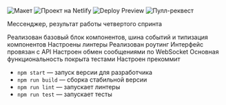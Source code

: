 ![Макет](https://www.figma.com/design/xZ9pGaxrjqaGgwZ1nJPDCz/Chat_external_link?node-id=0-1&t=HPY3rRbPwJETz5kV-1)
![Проект на Netlify](https://urmanta-messenger.netlify.app/)
![Deploy Preview](https://deploy-preview-7--urmanta-messenger.netlify.app)
![Пулл-реквест](https://github.com/urmanta/middle.messenger.praktikum.yandex/pull/6)

Мессенджер, результат работы четвертого спринта

Реализован базовый блок компонентов, шина событий и типизация компонентов
Настроены линтеры
Реализован роутинг
Интерфейс провязан с API
Настроен обмен сообщениями по WebSocket
Основная функциональность покрыта тестами
Настроен прекоммит

- `npm start` — запуск версии для разработчика
- `npm run build` — сборка стабильной версии
- `npm run lint` — запускает линтеры
- `npm run test` — запускает тесты
